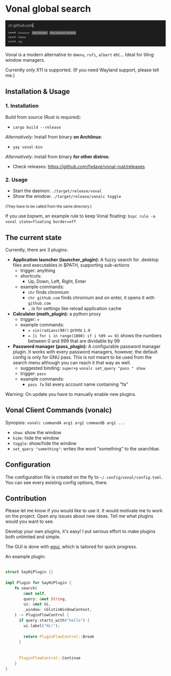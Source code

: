 # Vonal global search

![Preview](./preview.png)

Vonal is a modern alternative to `dmenu`, `rofi`, `albert` etc...
Ideal for tiling window managers.

Currently only X11 is supported. (If you need Wayland support, please tell me.)

## Installation & Usage

### 1. Installation

Build from source (Rust is required):
 - `cargo build --release`

*Alternatively:* Install from binary **on Archlinux**:

- `yay vonal-bin`

*Alternatively:* install from binary **for other distros**:

- Check releases: https://github.com/fxdave/vonal-rust/releases

### 2. Usage

- Start the daemon: `./target/release/vonal`
- Show the window: `./target/release/vonalc toggle`

<small>(They have to be called from the same directory.)</small>

If you use bspwm, an example rule to keep Vonal floating:
`bspc rule -a vonal state=floating border=off`

## The current state

Currently, there are 3 plugins:

- **Application launcher (launcher_plugin):** A fuzzy search for .desktop files and executables in $PATH, supporting sub-actions
  - trigger: anything
  - shortcuts:
    - Up, Down, Left, Right, Enter
  - example commands:
    - `chr` finds chromium
    - `chr github.com` finds chromium and on enter, it opens it with `github.com`
    - `,` is for settings like reload application cache
- **Calculator (math_plugin):** a python proxy
  - trigger: `=`
  - example commands:
    - `= sin(radians(90))` prints `1.0`
    - `= [i for i in range(1000) if i %99 == 0]` shows the numbers between 0 and 999 that are dividable by 99
- **Password manager (pass_plugin):** A configurable password manager plugin. It works with every password managers, however, the default config is only for GNU pass. This is not meant to be used from the search menu although you can reach it that way as well.
  - suggested binding: `super+p` `vonalc set_query "pass " show`
  - trigger: `pass`
  - example commands:
    - `pass fa` list every account name containing "fa"

Warning: On update you have to manually enable new plugins.

## Vonal Client Commands (vonalc)

Synopsis: `vonalc commandA arg1 arg2 commandB arg1 ...`

- `show`: show the window
- `hide`: hide the window
- `toggle`: show/hide the window
- `set_query "something"`: writes the word "something" to the searchbar.

## Configuration

The configuration file is created on the fly to `~/.config/vonal/config.toml`.
You can see every existing config options, there.

## Contribution

Please let me know if you would like to use it. It would motivate me to work on the project.
Open any issues about new ideas. Tell me what plugins would you want to see.

Develop your own plugins, it's easy!
I put serious effort to make plugins both unlimited and simple.

The GUI is done with [egui](https://github.com/emilk/egui), which is tailored for quick progress.

An example plugin:

```rust

struct SayHiPlugin {}

impl Plugin for SayHiPlugin {
    fn search(
        &mut self,
        query: &mut String,
        ui: &mut Ui,
        _window: &GlutinWindowContext,
    ) -> PluginFlowControl {
      if query.starts_with("hello") {
        ui.label("Hi!");

        return PluginFlowControl::Break
      }


      PluginFlowControl::Continue
    }
}

```
